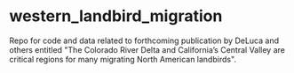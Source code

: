 # western_landbird_migration
Repo for code and data related to forthcoming publication by DeLuca and others entitled "The Colorado River Delta and California’s Central Valley are critical regions for many migrating North American landbirds".
